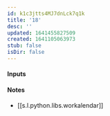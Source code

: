 ```yaml
---
id: k1c3jtts4MJ7dnLck7q1k
title: '18'
desc: ''
updated: 1641455827509
created: 1641105063973
stub: false
isDir: false
---
```


#### Inputs

#### Notes

- [[s.l.python.libs.workalendar]]

